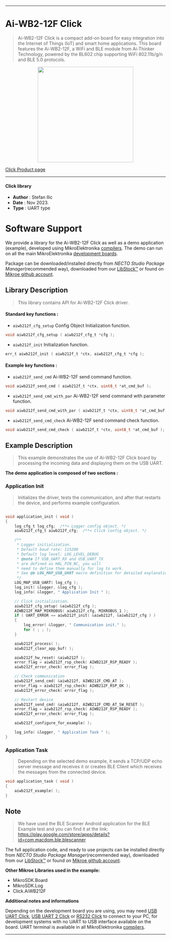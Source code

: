 
---
# Ai-WB2-12F Click

> Ai-WB2-12F Click is a compact add-on board for easy integration into the Internet of Things (IoT) and smart home applications. This board features the Ai-WB2-12F, a WiFi and BLE module from Ai-Thinker Technology, powered by the BL602 chip supporting WiFi 802.11b/g/n and BLE 5.0 protocols.

<p align="center">
  <img src="https://download.mikroe.com/images/click_for_ide/aiwb212f_click.png" height=300px>
</p>

[Click Product page](https://www.mikroe.com/ai-wb2-12f-click)

---


#### Click library

- **Author**        : Stefan Ilic
- **Date**          : Nov 2023.
- **Type**          : UART type


# Software Support

We provide a library for the Ai-WB2-12F Click
as well as a demo application (example), developed using MikroElektronika
[compilers](https://www.mikroe.com/necto-studio).
The demo can run on all the main MikroElektronika [development boards](https://www.mikroe.com/development-boards).

Package can be downloaded/installed directly from *NECTO Studio Package Manager*(recommended way), downloaded from our [LibStock&trade;](https://libstock.mikroe.com) or found on [Mikroe github account](https://github.com/MikroElektronika/mikrosdk_click_v2/tree/master/clicks).

## Library Description

> This library contains API for Ai-WB2-12F Click driver.

#### Standard key functions :

- `aiwb212f_cfg_setup` Config Object Initialization function.
```c
void aiwb212f_cfg_setup ( aiwb212f_cfg_t *cfg );
```

- `aiwb212f_init` Initialization function.
```c
err_t aiwb212f_init ( aiwb212f_t *ctx, aiwb212f_cfg_t *cfg );
```

#### Example key functions :

- `aiwb212f_send_cmd` Ai-WB2-12F send command function.
```c
void aiwb212f_send_cmd ( aiwb212f_t *ctx, uint8_t *at_cmd_buf );
```

- `aiwb212f_send_cmd_with_par` Ai-WB2-12F send command with parameter function.
```c
void aiwb212f_send_cmd_with_par ( aiwb212f_t *ctx, uint8_t *at_cmd_buf, uint8_t *param_buf );
```

- `aiwb212f_send_cmd_check` Ai-WB2-12F send command check function.
```c
void aiwb212f_send_cmd_check ( aiwb212f_t *ctx, uint8_t *at_cmd_buf );
```

## Example Description

> This example demonstrates the use of Ai-WB2-12F Click board by processing
  the incoming data and displaying them on the USB UART.

**The demo application is composed of two sections :**

### Application Init

> Initializes the driver, tests the communication, and after that restarts the device, and performs example configuration.

```c

void application_init ( void ) 
{
    log_cfg_t log_cfg;  /**< Logger config object. */
    aiwb212f_cfg_t aiwb212f_cfg;  /**< Click config object. */

    /** 
     * Logger initialization.
     * Default baud rate: 115200
     * Default log level: LOG_LEVEL_DEBUG
     * @note If USB_UART_RX and USB_UART_TX 
     * are defined as HAL_PIN_NC, you will 
     * need to define them manually for log to work. 
     * See @b LOG_MAP_USB_UART macro definition for detailed explanation.
     */
    LOG_MAP_USB_UART( log_cfg );
    log_init( &logger, &log_cfg );
    log_info( &logger, " Application Init " );

    // Click initialization.
    aiwb212f_cfg_setup( &aiwb212f_cfg );
    AIWB212F_MAP_MIKROBUS( aiwb212f_cfg, MIKROBUS_1 );
    if ( UART_ERROR == aiwb212f_init( &aiwb212f, &aiwb212f_cfg ) ) 
    {
        log_error( &logger, " Communication init." );
        for ( ; ; );
    }

    aiwb212f_process( );
    aiwb212f_clear_app_buf( );

    aiwb212f_hw_reset( &aiwb212f );
    error_flag = aiwb212f_rsp_check( AIWB212F_RSP_READY );
    aiwb212f_error_check( error_flag );

    // Check communication
    aiwb212f_send_cmd( &aiwb212f, AIWB212F_CMD_AT );
    error_flag = aiwb212f_rsp_check( AIWB212F_RSP_OK );
    aiwb212f_error_check( error_flag );

    // Restart device
    aiwb212f_send_cmd( &aiwb212f, AIWB212F_CMD_AT_SW_RESET );
    error_flag = aiwb212f_rsp_check( AIWB212F_RSP_READY );
    aiwb212f_error_check( error_flag );

    aiwb212f_configure_for_example( );

    log_info( &logger, " Application Task " );
}

```

### Application Task

> Depending on the selected demo example, it sends a TCP/UDP echo server message and receives it or 
  creates BLE Client which receives the messages from the connected device.

```c
void application_task ( void ) 
{
    aiwb212f_example( );
}
```

## Note

> We have used the BLE Scanner Android application for the BLE Example test
  and you can find it at the link:
  https://play.google.com/store/apps/details?id=com.macdom.ble.blescanner

The full application code, and ready to use projects can be installed directly from *NECTO Studio Package Manager*(recommended way), downloaded from our [LibStock&trade;](https://libstock.mikroe.com) or found on [Mikroe github account](https://github.com/MikroElektronika/mikrosdk_click_v2/tree/master/clicks).

**Other Mikroe Libraries used in the example:**

- MikroSDK.Board
- MikroSDK.Log
- Click.AiWB212F

**Additional notes and informations**

Depending on the development board you are using, you may need
[USB UART Click](https://www.mikroe.com/usb-uart-click),
[USB UART 2 Click](https://www.mikroe.com/usb-uart-2-click) or
[RS232 Click](https://www.mikroe.com/rs232-click) to connect to your PC, for
development systems with no UART to USB interface available on the board. UART
terminal is available in all MikroElektronika
[compilers](https://shop.mikroe.com/compilers).

---
